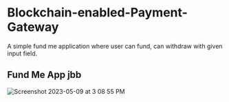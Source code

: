 
# Blockchain-enabled-Payment-Gateway

A simple fund me application where user can fund, can withdraw with given input field. 


## Fund Me App  jbb

![Screenshot 2023-05-09 at 3 08 55 PM](https://user-images.githubusercontent.com/113882904/237057991-11637bec-8406-403e-960b-f3113a05ac98.jpeg)


